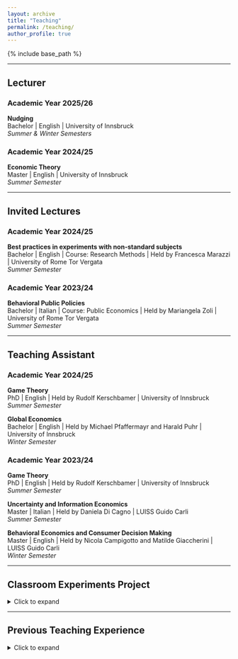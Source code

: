 ```yaml
---
layout: archive
title: "Teaching"
permalink: /teaching/
author_profile: true
---
```


{% include base_path %}

---

## Lecturer

### Academic Year 2025/26

**Nudging**<br>
Bachelor | English | University of Innsbruck<br>
*Summer & Winter Semesters*

### Academic Year 2024/25

**Economic Theory**<br>
Master | English | University of Innsbruck<br>
*Summer Semester*

---

## Invited Lectures

### Academic Year 2024/25

**Best practices in experiments with non-standard subjects**<br>
Bachelor | English | Course: Research Methods | Held by Francesca Marazzi | University of Rome Tor Vergata<br>
*Summer Semester*

### Academic Year 2023/24

**Behavioral Public Policies**<br>
Bachelor | Italian | Course: Public Economics | Held by Mariangela Zoli | University of Rome Tor Vergata<br>
*Summer Semester*

---

## Teaching Assistant

### Academic Year 2024/25

**Game Theory**<br>
PhD | English | Held by Rudolf Kerschbamer | University of Innsbruck<br>
*Summer Semester*

**Global Economics**<br>
Bachelor | English | Held by Michael Pfaffermayr and Harald Puhr | University of Innsbruck<br>
*Winter Semester*

### Academic Year 2023/24

**Game Theory**<br>
PhD | English | Held by Rudolf Kerschbamer | University of Innsbruck<br>
*Summer Semester*

**Uncertainty and Information Economics**<br>
Master | Italian | Held by Daniela Di Cagno | LUISS Guido Carli<br>
*Summer Semester*

**Behavioral Economics and Consumer Decision Making**<br>
Master | English | Held by Nicola Campigotto and Matilde Giaccherini | LUISS Guido Carli<br>
*Winter Semester*

---

## Classroom Experiments Project

<details>
<summary>Click to expand</summary>

<p>From Winter 2020 to Summer 2024, I served as Classroom Experiments Manager at <strong>LUISS Guido Carli</strong>, where I managed and coordinated in-class economic experiments for both undergraduate and graduate courses. My role involved experimental design and setup, real-time execution support, and post-experiment data analysis assistance. I primarily utilized <strong>Veconlab</strong> as the main experimental platform, alongside other tools as needed.</p>

</details>

---

## Previous Teaching Experience

<details>
<summary>Click to expand</summary>

<h3>Lecturer</h3>

<p><strong>Behavioral Public Policies</strong><br>
Bachelor | Italian | University of Rome Tor Vergata<br>
<em>Summer 2020, Winter 2021</em></p>

<h3>Teaching Assistant</h3>

<p><strong>Uncertainty and Information Economics</strong><br>
Master | Italian | Held by Daniela Di Cagno | LUISS Guido Carli<br>
<em>Summer 2023</em></p>

<p><strong>Microeconomics</strong><br>
Bachelor | English | Held by Lorenzo Spadoni | LUISS Guido Carli<br>
<em>Winter 2022</em></p>

<p><strong>Economic Policy</strong><br>
Bachelor | Italian | Held by Mariangela Zoli | University of Rome Tor Vergata<br>
<em>Summer 2021</em></p>

<p><strong>Managerial Decision Making</strong><br>
Master | English | Held by Werner Güth and Vittorio Larocca | LUISS Guido Carli<br>
<em>Summer 2021</em></p>

<p><strong>Microeconomics</strong><br>
Bachelor | English | Held by Lorenzo Ferrari | LUISS Guido Carli<br>
<em>Summer 2020, Summer 2021</em></p>

<p><strong>Microeconomics</strong><br>
Bachelor | English | Held by Gustavo Piga | University of Rome Tor Vergata<br>
<em>Summer 2020, Summer 2021</em></p>

<p><strong>Game Theory</strong><br>
Bachelor | English | Held by Bruno Chiarini | University of Rome Tor Vergata<br>
<em>Summer 2020, Summer 2021</em></p>

<p><strong>Microeconomics</strong><br>
Bachelor | Italian | Held by Gustavo Piga | University of Rome Tor Vergata<br>
<em>Summer 2018, Summer 2020, Summer 2021</em><br></p>
[[Problem Set Summer 2018](files/SARI_Micro_2018.pdf)] [[Problem Set Summer 2020](files/SARI_Micro_2020.pdf)] [[Problem Set Summer 2021](files/SARI_Micro_2021.pdf)]

<p><strong>Seminar in Experimental Economics</strong><br>
Master | Italian | Held by Luca Panaccione | University of Rome Tor Vergata<br>
<em>April-November 2020</em></p>

<p><strong>Public Economics</strong><br>
Bachelor | English | Held by Gianni De Fraja | University of Rome Tor Vergata<br>
<em>Summer 2020</em></p>

</details>
